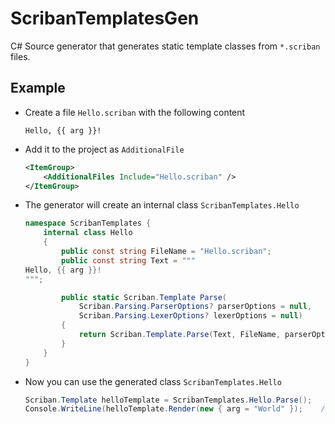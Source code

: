 # ScribanTemplatesGen

C# Source generator that generates static template classes from `*.scriban` files.

## Example

- Create a file `Hello.scriban` with the following content

    ```scriban
    Hello, {{ arg }}!
    ```

- Add it to the project as `AdditionalFile`

    ```xml
    <ItemGroup>
        <AdditionalFiles Include="Hello.scriban" />
    </ItemGroup>
    ```

- The generator will create an internal class `ScribanTemplates.Hello`

    ```c#
    namespace ScribanTemplates {
        internal class Hello
        {
            public const string FileName = "Hello.scriban";
            public const string Text = """
    Hello, {{ arg }}!
    """;

            public static Scriban.Template Parse(
                Scriban.Parsing.ParserOptions? parserOptions = null,
                Scriban.Parsing.LexerOptions? lexerOptions = null)
            {
                return Scriban.Template.Parse(Text, FileName, parserOptions, lexerOptions);
            }
        }
    }
    ```
  
- Now you can use the generated class `ScribanTemplates.Hello`

    ```c#
    Scriban.Template helloTemplate = ScribanTemplates.Hello.Parse();
    Console.WriteLine(helloTemplate.Render(new { arg = "World" });    // Hello, World!
    ```